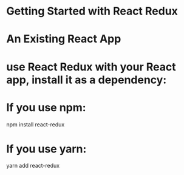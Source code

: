 # Getting Started with React Redux 

# An Existing React App
# use React Redux with your React app, install it as a dependency:
# If you use npm: 
npm install react-redux
# If you use yarn: 
yarn add react-redux



